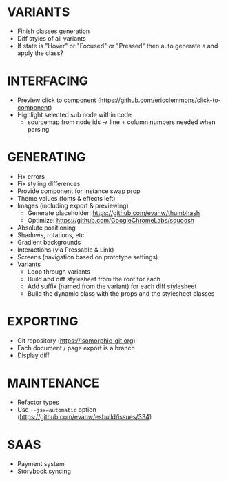 # VARIANTS

- Finish classes generation
- Diff styles of all variants
- If state is "Hover" or "Focused" or "Pressed" then auto generate a <Pressable> and apply the class?


# INTERFACING

- Preview click to component (https://github.com/ericclemmons/click-to-component)
- Highlight selected sub node within code
  - sourcemap from node ids -> line + column numbers needed when parsing


# GENERATING

- Fix errors
- Fix styling differences
- Provide component for instance swap prop
- Theme values (fonts & effects left)
- Images (including export & previewing)
  - Generate placeholder: https://github.com/evanw/thumbhash
  - Optimize: https://github.com/GoogleChromeLabs/squoosh
- Absolute positioning
- Shadows, rotations, etc.
- Gradient backgrounds
- Interactions (via Pressable & Link)
- Screens (navigation based on prototype settings)
- Variants
  - Loop through variants
  - Build and diff stylesheet from the root for each
  - Add suffix (named from the variant) for each diff stylesheet
  - Build the dynamic class with the props and the stylesheet classes

# EXPORTING

- Git repository (https://isomorphic-git.org)
- Each document / page export is a branch
- Display diff

# MAINTENANCE

- Refactor types
- Use `--jsx=automatic` option (https://github.com/evanw/esbuild/issues/334)

# SAAS

- Payment system
- Storybook syncing
